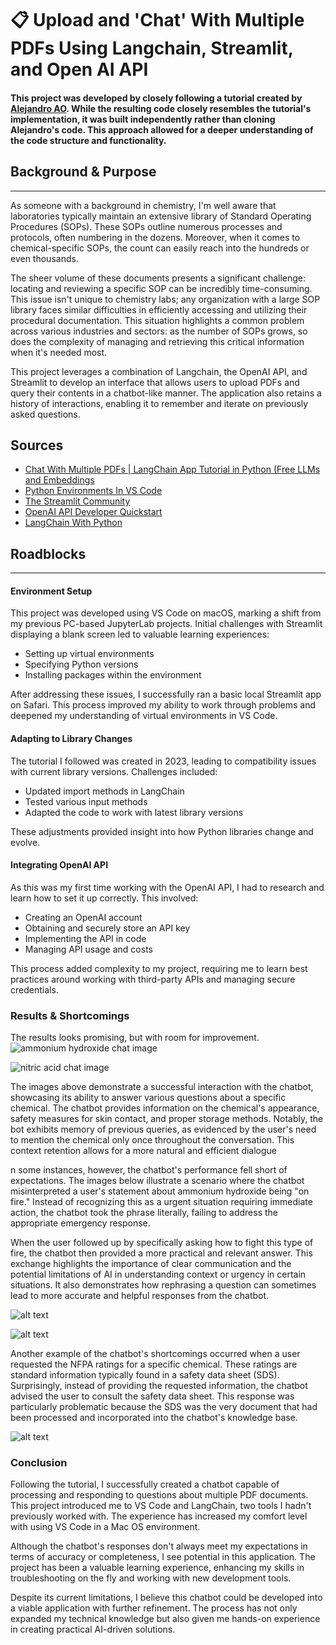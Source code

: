 # 📋 Upload and 'Chat' With Multiple PDFs Using Langchain, Streamlit, and Open AI API

#### This project was developed by closely following a tutorial created by [Alejandro AO](https://youtu.be/dXxQ0LR-3Hg?si=sIJWJZCsgKfmbiyA).  While the resulting code closely resembles the tutorial's implementation, it was built independently rather than cloning Alejandro's code.  This approach allowed for a deeper understanding of the code structure and functionality.



## Background & Purpose
---
As someone with a background in chemistry, I'm well aware that laboratories typically maintain an extensive library of Standard Operating Procedures (SOPs). These SOPs outline numerous processes and protocols, often numbering in the dozens. Moreover, when it comes to chemical-specific SOPs, the count can easily reach into the hundreds or even thousands.

The sheer volume of these documents presents a significant challenge: locating and reviewing a specific SOP can be incredibly time-consuming. This issue isn't unique to chemistry labs; any organization with a large SOP library faces similar difficulties in efficiently accessing and utilizing their procedural documentation. This situation highlights a common problem across various industries and sectors: as the number of SOPs grows, so does the complexity of managing and retrieving this critical information when it's needed most.

This project leverages a combination of Langchain, the OpenAI API, and Streamlit to develop an interface that allows users to upload PDFs and query their contents in a chatbot-like manner. The application also retains a history of interactions, enabling it to remember and iterate on previously asked questions.

## Sources
* [Chat With Multiple PDFs | LangChain App Tutorial in Python (Free LLMs and Embeddings](https://www.youtube.com/watch?v=dXxQ0LR-3Hg)
* [Python Environments In VS Code](https://code.visualstudio.com/docs/python/environments)
* [The Streamlit Community](https://discuss.streamlit.io/)
* [OpenAI API Developer Quickstart](https://platform.openai.com/docs/quickstart)
* [LangChain With Python](https://python.langchain.com/v0.2/docs/introduction/)


## Roadblocks
---
#### Environment Setup

This project was developed using VS Code on macOS, marking a shift from my previous PC-based JupyterLab projects. Initial challenges with Streamlit displaying a blank screen led to valuable learning experiences:

* Setting up virtual environments
* Specifying Python versions
* Installing packages within the environment

After addressing these issues, I successfully ran a basic local Streamlit app on Safari.  This process improved my ability to work through problems and deepened my understanding of virtual environments in VS Code.

#### Adapting to Library Changes

The tutorial I followed was created in 2023, leading to compatibility issues with current library versions. Challenges included:

* Updated import methods in LangChain
* Tested various input methods
* Adapted the code to work with latest library versions

These adjustments provided insight into how Python libraries change and evolve.

#### Integrating OpenAI API

As this was my first time working with the OpenAI API, I had to research and learn how to set it up correctly. This involved:

* Creating an OpenAI account
* Obtaining and securely store an API key
* Implementing the API in code
* Managing API usage and costs

This process added complexity to my project, requiring me to learn best practices around working with third-party APIs and managing secure credentials.


### Results & Shortcomings

The results looks promising, but with room for improvement.
![ammonium hydroxide chat image](images/ammonium_hydroxide.png)

![nitric acid chat image](images/nitric_acid_correct.png)

The images above demonstrate a successful interaction with the chatbot, showcasing its ability to answer various questions about a specific chemical. The chatbot provides information on the chemical's appearance, safety measures for skin contact, and proper storage methods. Notably, the bot exhibits memory of previous queries, as evidenced by the user's need to mention the chemical only once throughout the conversation. This context retention allows for a more natural and efficient dialogue

n some instances, however, the chatbot's performance fell short of expectations. The images below illustrate a scenario where the chatbot misinterpreted a user's statement about ammonium hydroxide being "on fire." Instead of recognizing this as a urgent situation requiring immediate action, the chatbot took the phrase literally, failing to address the appropriate emergency response.

When the user followed up by specifically asking how to fight this type of fire, the chatbot then provided a more practical and relevant answer. This exchange highlights the importance of clear communication and the potential limitations of AI in understanding context or urgency in certain situations. It also demonstrates how rephrasing a question can sometimes lead to more accurate and helpful responses from the chatbot.

![alt text](images/ammonium_hydroxide_wrong_1.png)

![alt text](images/ammonium_hydroxide_wrong_2.png)

Another example of the chatbot's shortcomings occurred when a user requested the NFPA ratings for a specific chemical. These ratings are standard information typically found in a safety data sheet (SDS). Surprisingly, instead of providing the requested information, the chatbot advised the user to consult the safety data sheet. This response was particularly problematic because the SDS was the very document that had been processed and incorporated into the chatbot's knowledge base.

![alt text](images/boron_trichloride_wrong.png)

### Conclusion

Following the tutorial, I successfully created a chatbot capable of processing and responding to questions about multiple PDF documents. This project introduced me to VS Code and LangChain, two tools I hadn't previously worked with. The experience has increased my comfort level with using VS Code in a Mac OS environment.

Although the chatbot's responses don't always meet my expectations in terms of accuracy or completeness, I see potential in this application. The project has been a valuable learning experience, enhancing my skills in troubleshooting on the fly and working with new development tools.

Despite its current limitations, I believe this chatbot could be developed into a viable application with further refinement. The process has not only expanded my technical knowledge but also given me hands-on experience in creating practical AI-driven solutions.